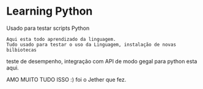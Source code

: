 # Learning Python
 Usado para testar scripts Python

    Aqui esta todo aprendizado da linguagem.
    Tudo usado para testar o uso da Linguagem, instalação de novas bilbiotecas
teste de desempenho, integração com API de modo gegal para python esta aqui.

AMO MUITO TUDO ISSO :)
 foi o Jether que fez. 

